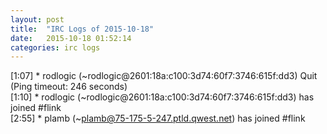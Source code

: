 ```yaml
---
layout: post
title:  "IRC Logs of 2015-10-18"
date:   2015-10-18 01:52:14
categories: irc logs
---
```

<span class="irc-date">[1:07]</span> <span class="irc-navy">* rodlogic (~rodlogic@2601:18a:c100:3d74:60f7:3746:615f:dd3) Quit (Ping timeout: 246 seconds)</span><br />
<span class="irc-date">[1:10]</span> <span class="irc-green">* rodlogic (~rodlogic@2601:18a:c100:3d74:60f7:3746:615f:dd3) has joined #flink</span><br />
<span class="irc-date">[2:55]</span> <span class="irc-green">* plamb (~plamb@75-175-5-247.ptld.qwest.net) has joined #flink</span><br />
